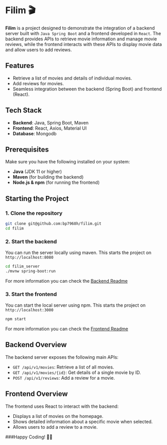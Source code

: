 # Filim 🎬
**Filim** is a project designed to demonstrate the integration of a backend server built with `Java Spring Boot` and a frontend developed in `React`. The backend provides APIs to retrieve movie information and manage movie reviews, while the frontend interacts with these APIs to display movie data and allow users to add reviews.

## Features
- Retrieve a list of movies and details of individual movies.
- Add reviews for movies.
- Seamless integration between the backend (Spring Boot) and frontend (React).

## Tech Stack
- **Backend**: Java, Spring Boot, Maven
- **Frontend**: React, Axios, Material UI
- **Database**: Mongodb

## Prerequisites
Make sure you have the following installed on your system:
- **Java** (JDK 11 or higher)
- **Maven** (for building the backend)
- **Node.js & npm** (for running the frontend)

## Starting the Project

### 1. Clone the repository

```bash
git clone git@github.com:bp7968h/filim.git
cd filim
```

### 2. Start the backend

You can run the server locally using maven. This starts the project on `http://localhost:8080`

```bash
cd filim_server
./mvnw spring-boot:run
```

For more information you can check the [Backend Readme](./filim_server/HELP.md)

### 3. Start the frontend

You can start the local server using npm. This starts the project on `http://localhost:3000`

```bash
npm start
```

For more information you can check the [Frontend Readme](./filim_frontend/HELP.md)

## Backend Overview
The backend server exposes the following main APIs:
- `GET /api/v1/movies`: Retrieve a list of all movies.
- `GET /api/v1/movies/{id}`: Get details of a single movie by ID.
- `POST /api/v1/reviews`: Add a review for a movie.

## Frontend Overview
The frontend uses React to interact with the backend:
- Displays a list of movies on the homepage.
- Shows detailed information about a specific movie when selected.
- Allows users to add a review to a movie.

###Happy Coding! 🚀🎥
